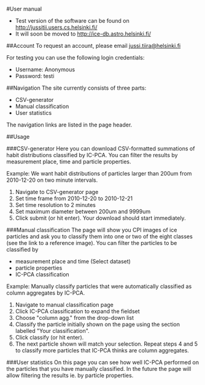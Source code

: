 #User manual
* Test version of the software can be found on http://jussitii.users.cs.helsinki.fi/
* It will soon be moved to http://ice-db.astro.helsinki.fi/

##Account
To request an account, please email jussi.tiira@helsinki.fi

For testing you can use the following login credentials:
* Username: Anonymous
* Password: testi

##Navigation
The site currently consists of three parts:
* CSV-generator
* Manual classification
* User statistics

The navigation links are listed in the page header.

##Usage

###CSV-generator
Here you can download CSV-formatted summations of habit distributions classified by IC-PCA. 
You can filter the results by measurement place, time and particle properties.

Example: We want habit distributions of particles larger than 200um from 2010-12-20 on two minute intervals.

1. Navigate to CSV-generator page
1. Set time frame from 2010-12-20 to 2010-12-21
2. Set time resolution to 2 minutes
3. Set maximum diameter between 200um and 9999um
4. Click submit (or hit enter). Your download should start immediately.

###Manual classification
The page will show you CPI images of ice particles and ask you to classify them into one or two of the eight classes 
(see the link to a reference image). You can filter the particles to be classified by 
* measurement place and time (Select dataset)
* particle properties
* IC-PCA classification

Example: Manually classify particles that were automatically classified as column aggregates by IC-PCA.

1. Navigate to manual classification page
2. Click IC-PCA classification to expand the fieldset
3. Choose "column agg." from the drop-down list
4. Classify the particle initially shown on the page using the section labelled "Your classification".
5. Click classify (or hit enter).
6. The next particle shown will match your selection. Repeat steps 4 and 5 to classify more particles that IC-PCA thinks are column aggregates.

###User statistics
On this page you can see how well IC-PCA performed on the particles that you have manually classified. 
In the future the page will allow filtering the results ie. by particle properties.

